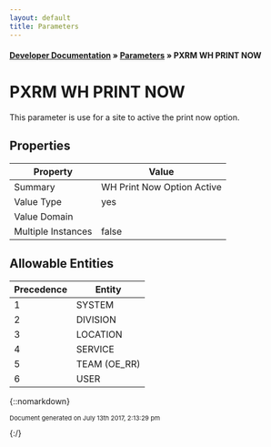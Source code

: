 ```yaml
---
layout: default
title: Parameters
---
```


#### [Developer Documentation](../index) &#187; [Parameters](TableOfContents) &#187; PXRM WH PRINT NOW<br/>
# PXRM WH PRINT NOW

This parameter is use for a site to active the print now option.

## Properties

Property | Value
--- | ---
Summary | WH Print Now Option Active
Value Type | yes
Value Domain | 
Multiple Instances | false

## Allowable Entities

Precedence | Entity
--- | ---
1 | SYSTEM
2 | DIVISION
3 | LOCATION
4 | SERVICE
5 | TEAM (OE_RR)
6 | USER

{::nomarkdown} <br/><p style="font-size: 11px">Document generated on July 13th 2017, 2:13:29 pm</p>{:/}